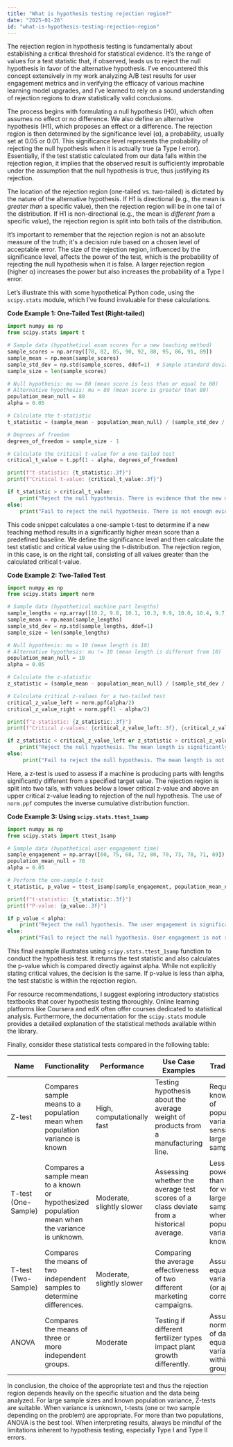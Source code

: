 ```yaml
---
title: "What is hypothesis testing rejection region?"
date: "2025-01-26"
id: "what-is-hypothesis-testing-rejection-region"
---
```


The rejection region in hypothesis testing is fundamentally about establishing a critical threshold for statistical evidence. It’s the range of values for a test statistic that, if observed, leads us to reject the null hypothesis in favor of the alternative hypothesis. I’ve encountered this concept extensively in my work analyzing A/B test results for user engagement metrics and in verifying the efficacy of various machine learning model upgrades, and I’ve learned to rely on a sound understanding of rejection regions to draw statistically valid conclusions.

The process begins with formulating a null hypothesis (H0), which often assumes no effect or no difference. We also define an alternative hypothesis (H1), which proposes an effect or a difference. The rejection region is then determined by the significance level (α), a probability, usually set at 0.05 or 0.01. This significance level represents the probability of rejecting the null hypothesis when it is actually true (a Type I error). Essentially, if the test statistic calculated from our data falls within the rejection region, it implies that the observed result is sufficiently improbable under the assumption that the null hypothesis is true, thus justifying its rejection.

The location of the rejection region (one-tailed vs. two-tailed) is dictated by the nature of the alternative hypothesis. If H1 is directional (e.g., the mean is *greater than* a specific value), then the rejection region will be in one tail of the distribution. If H1 is non-directional (e.g., the mean is *different from* a specific value), the rejection region is split into both tails of the distribution.

It’s important to remember that the rejection region is not an absolute measure of the truth; it's a decision rule based on a chosen level of acceptable error. The size of the rejection region, influenced by the significance level, affects the power of the test, which is the probability of rejecting the null hypothesis when it is false. A larger rejection region (higher α) increases the power but also increases the probability of a Type I error.

Let’s illustrate this with some hypothetical Python code, using the `scipy.stats` module, which I’ve found invaluable for these calculations.

**Code Example 1: One-Tailed Test (Right-tailed)**

```python
import numpy as np
from scipy.stats import t

# Sample data (hypothetical exam scores for a new teaching method)
sample_scores = np.array([78, 82, 85, 90, 92, 88, 95, 86, 91, 89])
sample_mean = np.mean(sample_scores)
sample_std_dev = np.std(sample_scores, ddof=1)  # Sample standard deviation with Bessel's correction
sample_size = len(sample_scores)

# Null hypothesis: mu <= 80 (mean score is less than or equal to 80)
# Alternative hypothesis: mu > 80 (mean score is greater than 80)
population_mean_null = 80
alpha = 0.05

# Calculate the t-statistic
t_statistic = (sample_mean - population_mean_null) / (sample_std_dev / np.sqrt(sample_size))

# Degrees of freedom
degrees_of_freedom = sample_size - 1

# Calculate the critical t-value for a one-tailed test
critical_t_value = t.ppf(1 - alpha, degrees_of_freedom)

print(f"t-statistic: {t_statistic:.3f}")
print(f"Critical t-value: {critical_t_value:.3f}")

if t_statistic > critical_t_value:
    print("Reject the null hypothesis. There is evidence that the new method increases exam scores.")
else:
    print("Fail to reject the null hypothesis. There is not enough evidence to suggest an increase in scores.")
```

This code snippet calculates a one-sample t-test to determine if a new teaching method results in a significantly higher mean score than a predefined baseline. We define the significance level and then calculate the test statistic and critical value using the t-distribution. The rejection region, in this case, is on the right tail, consisting of all values greater than the calculated critical t-value.

**Code Example 2: Two-Tailed Test**

```python
import numpy as np
from scipy.stats import norm

# Sample data (hypothetical machine part lengths)
sample_lengths = np.array([10.2, 9.8, 10.1, 10.3, 9.9, 10.0, 10.4, 9.7, 10.2, 10.1])
sample_mean = np.mean(sample_lengths)
sample_std_dev = np.std(sample_lengths, ddof=1)
sample_size = len(sample_lengths)

# Null hypothesis: mu = 10 (mean length is 10)
# Alternative hypothesis: mu != 10 (mean length is different from 10)
population_mean_null = 10
alpha = 0.05

# Calculate the z-statistic
z_statistic = (sample_mean - population_mean_null) / (sample_std_dev / np.sqrt(sample_size))

# Calculate critical z-values for a two-tailed test
critical_z_value_left = norm.ppf(alpha/2)
critical_z_value_right = norm.ppf(1 - alpha/2)

print(f"z-statistic: {z_statistic:.3f}")
print(f"Critical z-values: {critical_z_value_left:.3f}, {critical_z_value_right:.3f}")

if z_statistic < critical_z_value_left or z_statistic > critical_z_value_right:
    print("Reject the null hypothesis. The mean length is significantly different from 10.")
else:
     print("Fail to reject the null hypothesis. The mean length is not significantly different from 10.")
```

Here, a z-test is used to assess if a machine is producing parts with lengths significantly different from a specified target value. The rejection region is split into two tails, with values below a lower critical z-value and above an upper critical z-value leading to rejection of the null hypothesis. The use of `norm.ppf` computes the inverse cumulative distribution function.

**Code Example 3: Using `scipy.stats.ttest_1samp`**

```python
import numpy as np
from scipy.stats import ttest_1samp

# Sample data (hypothetical user engagement time)
sample_engagement = np.array([60, 75, 68, 72, 80, 70, 73, 78, 71, 69])
population_mean_null = 70
alpha = 0.05

# Perform the one-sample t-test
t_statistic, p_value = ttest_1samp(sample_engagement, population_mean_null)

print(f"t-statistic: {t_statistic:.3f}")
print(f"P-value: {p_value:.3f}")

if p_value < alpha:
    print("Reject the null hypothesis. The user engagement is significantly different from 70.")
else:
    print("Fail to reject the null hypothesis. User engagement is not significantly different from 70.")
```

This final example illustrates using `scipy.stats.ttest_1samp` function to conduct the hypothesis test.  It returns the test statistic and also calculates the p-value which is compared directly against alpha.  While not explicitly stating critical values, the decision is the same. If p-value is less than alpha, the test statistic is within the rejection region.

For resource recommendations, I suggest exploring introductory statistics textbooks that cover hypothesis testing thoroughly. Online learning platforms like Coursera and edX often offer courses dedicated to statistical analysis. Furthermore, the documentation for the `scipy.stats` module provides a detailed explanation of the statistical methods available within the library.

Finally, consider these statistical tests compared in the following table:

| Name              | Functionality                                                                | Performance             | Use Case Examples                                                                      | Trade-offs                                                                                                 |
|--------------------|-----------------------------------------------------------------------------|--------------------------|----------------------------------------------------------------------------------------|-------------------------------------------------------------------------------------------------------------|
| Z-test            | Compares sample means to a population mean when population variance is known   | High, computationally fast | Testing hypothesis about the average weight of products from a manufacturing line.      | Requires knowledge of population variance, sensitive to large samples.                                      |
| T-test (One-Sample)| Compares a sample mean to a known or hypothesized population mean when the variance is unknown. | Moderate, slightly slower | Assessing whether the average test scores of a class deviate from a historical average.   | Less powerful than Z-test for very large samples where population variance known.                                                                              |
| T-test (Two-Sample)| Compares the means of two independent samples to determine differences.      | Moderate, slightly slower | Comparing the average effectiveness of two different marketing campaigns.          | Assumes equal variances (or applies correction).  |
| ANOVA             | Compares the means of three or more independent groups.                           | Moderate | Testing if different fertilizer types impact plant growth differently.                      | Assumes normality of data and equal variance within groups.                                                 |

In conclusion, the choice of the appropriate test and thus the rejection region depends heavily on the specific situation and the data being analyzed.  For large sample sizes and known population variance, Z-tests are suitable.  When variance is unknown, t-tests (one or two sample depending on the problem) are appropriate. For more than two populations, ANOVA is the best tool. When interpreting results, always be mindful of the limitations inherent to hypothesis testing, especially Type I and Type II errors.
